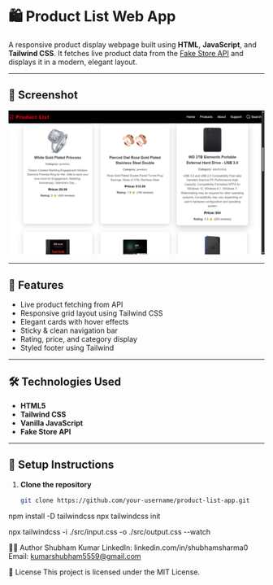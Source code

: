 # 🛍️ Product List Web App

A responsive product display webpage built using **HTML**, **JavaScript**, and **Tailwind CSS**. It fetches live product data from the [Fake Store API](https://fakestoreapi.com/) and displays it in a modern, elegant layout.

---

## 📸 Screenshot

![Product List Screenshot](./screenshot.png) <!-- Make sure to place your image in the root and rename to screenshot.png -->

---

## 🚀 Features

- Live product fetching from API
- Responsive grid layout using Tailwind CSS
- Elegant cards with hover effects
- Sticky & clean navigation bar
- Rating, price, and category display
- Styled footer using Tailwind

---

## 🛠️ Technologies Used

- **HTML5**
- **Tailwind CSS**
- **Vanilla JavaScript**
- **Fake Store API**

---

## 🔧 Setup Instructions

1. **Clone the repository**
   ```bash
   git clone https://github.com/your-username/product-list-app.git

npm install -D tailwindcss
npx tailwindcss init

npx tailwindcss -i ./src/input.css -o ./src/output.css --watch

🧑‍💻 Author
Shubham Kumar
LinkedIn: linkedin.com/in/shubhamsharma0
Email: kumarshubham5559@gmail.com

📜 License
This project is licensed under the MIT License.
